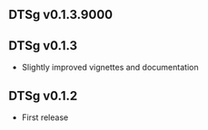 ## DTSg v0.1.3.9000

## DTSg v0.1.3

* Slightly improved vignettes and documentation

## DTSg v0.1.2

* First release
